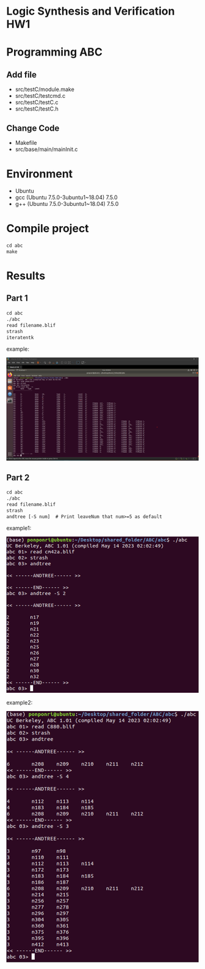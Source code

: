 # Logic Synthesis and Verification HW1

# Programming ABC
## Add file
- src/testC/module.make
- src/testC/testcmd.c
- src/testC/testC.c
- src/testC/testC.h

## Change Code
- Makefile
- src/base/main/mainInit.c

# Environment
- Ubuntu 
- gcc (Ubuntu 7.5.0-3ubuntu1~18.04) 7.5.0
- g++ (Ubuntu 7.5.0-3ubuntu1~18.04) 7.5.0

# Compile project
```
cd abc
make
```

# Results
## Part 1
```
cd abc
./abc
read filename.blif 
strash
iteratentk
```
example:

![](result_1.png)

## Part 2
```
cd abc
./abc
read filename.blif
strash
andtree [-S num]  # Print leaveNum that num>=5 as default
```
example1:

![](result_2-1.png)

example2:

![](result_2-2.png)


